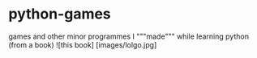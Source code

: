 # python-games
games and other minor programmes I """made""" while learning python (from a book) 
![this book] [images/lolgo.jpg]
